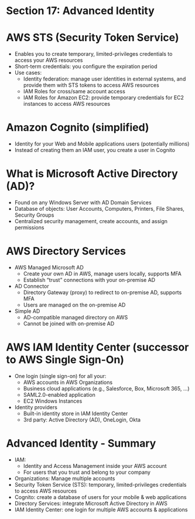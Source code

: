 # Section 17: Advanced Identity

# AWS STS (Security Token Service)

- Enables you to create temporary, limited-privileges credentials to access your AWS resources
- Short-term credentials: you configure the expiration period
- Use cases:
    - Identity federation: manage user identities in external systems, and provide them with STS tokens to access AWS resources
    - IAM Roles for cross/same account access
    - IAM Roles for Amazon EC2: provide temporary credentials for EC2 instances to access AWS resources

# Amazon Cognito (simplified)

- Identity for your Web and Mobile applications users (potentially millions)
- Instead of creating them an IAM user, you create a user in Cognito

# What is Microsoft Active Directory (AD)?

- Found on any Windows Server with AD Domain Services
- Database of objects: User Accounts, Computers, Printers, File Shares, Security Groups
- Centralized security management, create accounts, and assign permissions

# AWS Directory Services

- AWS Managed Microsoft AD
    - Create your own AD in AWS, manage users locally, supports MFA
    - Establish “trust” connections with your on-premise AD
- AD Connector
    - Directory Gateway (proxy) to redirect to on-premise AD, supports MFA
    - Users are managed on the on-premise AD
- Simple AD
    - AD-compatible managed directory on AWS
    - Cannot be joined with on-premise AD

# AWS IAM Identity Center (successor to AWS Single Sign-On)

- One login (single sign-on) for all your:
    - AWS accounts in AWS Organizations
    - Business cloud applications (e.g., Salesforce, Box, Microsoft 365, …)
    - SAML2.0-enabled application
    - EC2 Windows Instances
- Identity providers
    - Built-in identity store in IAM Identity Center
    - 3rd party: Active Directory (AD), OneLogin, Okta

# Advanced Identity - Summary

- IAM:
    - Identity and Access Management inside your AWS account
    - For users that you trust and belong to your company
- Organizations: Manage multiple accounts
- Security Token Service (STS): temporary, limited-privileges credentials to access AWS resources
- Cognito: create a database of users for your mobile & web applications
- Directory Services: integrate Microsoft Active Directory in AWS
- IAM Identity Center: one login for multiple AWS accounts & applications